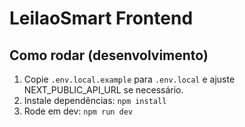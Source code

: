 # LeilaoSmart Frontend

## Como rodar (desenvolvimento)

1. Copie `.env.local.example` para `.env.local` e ajuste NEXT_PUBLIC_API_URL se necessário.
2. Instale dependências: `npm install`
3. Rode em dev: `npm run dev`

